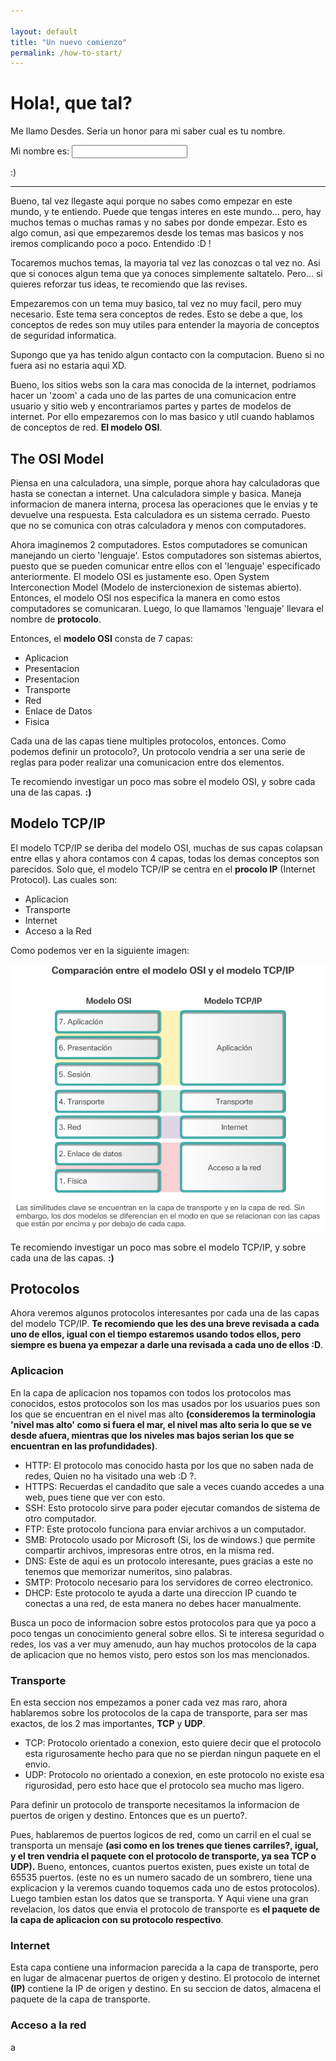 ```yaml
---

layout: default
title: "Un nuevo comienzo"
permalink: /how-to-start/
---
```


# Hola!, que tal?

Me llamo Desdes. Seria un honor para mi saber cual es tu nombre.

Mi nombre es:  <input name='name' type='text' onchange="document.getElementById('done').innerHTML = 'Un gusto!, desde hoy te llamare Marrano.'">

<span id='done'>:)</span>

------

Bueno, tal vez llegaste aqui porque no sabes como empezar en este mundo, y te entiendo. Puede que tengas interes en este mundo... pero, hay muchos temas o muchas ramas y no sabes por donde empezar. Esto es algo comun, asi que empezaremos desde los temas mas basicos y nos iremos complicando poco a poco. Entendido :D !

Tocaremos muchos temas, la mayoria tal vez las conozcas o tal vez no. Asi que si conoces algun tema que ya conoces simplemente saltatelo. Pero... si quieres reforzar tus ideas, te recomiendo que las revises.

Empezaremos con un tema muy basico, tal vez no muy facil, pero muy necesario. Este tema sera conceptos de redes. Esto se debe a que, los conceptos de redes son muy utiles para entender la mayoria de conceptos de seguridad informatica.

Supongo que ya has tenido algun contacto con la computacion. Bueno si no fuera asi no estaria aqui XD.

Bueno, los sitios webs son la cara mas conocida de la internet, podriamos hacer un 'zoom' a cada uno de las partes de una comunicacion entre usuario y sitio web y encontrariamos partes y partes de modelos de internet. Por ello empezaremos con lo mas basico y util cuando hablamos de conceptos de red. **El modelo OSI**.

## The OSI Model

Piensa en una calculadora, una simple, porque ahora hay calculadoras que hasta se conectan a internet.  Una calculadora simple y basica. Maneja informacion de manera interna, procesa las operaciones que le envias y te devuelve una respuesta. Esta calculadora es un sistema cerrado. Puesto que no se comunica con otras calculadora y menos con computadores. 

Ahora imaginemos 2 computadores. Estos computadores se comunican manejando un cierto 'lenguaje'.  Estos computadores son sistemas abiertos, puesto que se pueden comunicar entre ellos con el 'lenguaje' especificado anteriormente. El modelo OSI es justamente eso. Open System Interconection Model (Modelo de instercionexion de sistemas abierto). Entonces, el modelo OSI nos especifica la manera en como estos computadores se comunicaran. Luego, lo que llamamos 'lenguaje' llevara el nombre de **protocolo**.

Entonces, el **modelo OSI** consta de 7 capas:

* Aplicacion
* Presentacion
* Presentacion
* Transporte
* Red
* Enlace de Datos
* Fisica

Cada una de las capas tiene multiples protocolos, entonces. Como podemos definir un protocolo?, Un protocolo vendria a ser una serie de reglas para poder realizar una comunicacion entre dos elementos.

Te recomiendo investigar un poco mas sobre el modelo OSI, y sobre cada una de las capas. **:)**

## Modelo TCP/IP

El modelo TCP/IP se deriba del modelo OSI, muchas de sus capas colapsan entre ellas y ahora contamos con 4 capas, todas los demas conceptos son parecidos. Solo que, el modelo TCP/IP se centra en el **procolo IP** (Internet Protocol). Las  cuales son:

* Aplicacion
* Transporte
* Internet
* Acceso a la Red

Como podemos ver en la siguiente imagen:

![](h2s/osi-tcpip.png)

Te recomiendo investigar un poco mas sobre el modelo TCP/IP, y sobre cada una de las capas. **:)**

## Protocolos

Ahora veremos algunos protocolos interesantes por cada una de las capas del modelo TCP/IP. **Te recomiendo que les des una breve revisada a cada uno de ellos, igual con el tiempo estaremos usando todos ellos, pero siempre es buena ya empezar a darle una revisada a cada uno de ellos :D**.

### Aplicacion

En la capa de aplicacion nos topamos con todos los protocolos mas conocidos, estos protocolos son los mas usados por los usuarios pues son los que se encuentran en el nivel mas alto **(consideremos la terminologia 'nivel mas alto' como si fuera el mar, el nivel mas alto seria lo que se ve desde afuera, mientras que los niveles mas bajos serian los que se encuentran en las profundidades)**. 

* HTTP: El protocolo mas conocido hasta por los que no saben nada de redes, Quien no ha visitado una web :D ?.
* HTTPS: Recuerdas el candadito que sale a veces cuando accedes a una web, pues tiene que ver con esto.
* SSH: Esto protocolo sirve para poder ejecutar comandos de sistema de otro computador.
* FTP: Este protocolo funciona para enviar archivos a un computador.
* SMB: Protocolo usado por Microsoft (Si, los de windows.) que permite compartir archivos, impresoras entre otros, en la misma red.
* DNS: Este de aqui es un protocolo interesante, pues gracias a este no tenemos que memorizar numeritos, sino palabras.
* SMTP: Protocolo necesario para los servidores de correo electronico.
* DHCP: Este protocolo te ayuda a darte una direccion IP cuando te conectas a una red, de esta manera no debes hacer manualmente.

Busca un poco de informacion sobre estos protocolos para que ya poco a poco tengas un conocimiento general sobre ellos. Si te interesa seguridad o redes, los vas a ver muy amenudo, aun hay muchos protocolos de la capa de aplicacion que no hemos visto, pero estos son los mas mencionados.

### Transporte

En esta seccion nos empezamos a poner cada vez mas raro, ahora hablaremos sobre los protocolos de la capa de transporte, para ser mas exactos, de los 2 mas importantes, **TCP** y **UDP**.

* TCP: Protocolo orientado a conexion, esto quiere decir que el protocolo esta rigurosamente hecho para que no se pierdan ningun paquete en el envio.
* UDP: Protocolo no orientado a conexion, en este protocolo no existe esa rigurosidad, pero esto hace que el protocolo sea mucho mas ligero.

Para definir un protocolo de transporte necesitamos la informacion de puertos de origen y destino. Entonces que es un puerto?.

Pues, hablaremos de puertos logicos de red, como un carril en el cual se transporta un mensaje **(asi como en los trenes que tienes carriles?, igual, y el tren vendria el paquete con el protocolo de transporte, ya sea TCP o UDP).** Bueno, entonces, cuantos puertos existen, pues existe un total de 65535 puertos. (este no es un numero sacado de un sombrero, tiene una explicacion y la veremos cuando toquemos cada uno de estos protocolos). Luego tambien estan los datos que se transporta. Y Aqui viene una gran revelacion, los datos que envia el protocolo de transporte es **el paquete de la capa de aplicacion con su protocolo respectivo**.

### Internet

Esta capa contiene una informacion parecida a la capa de transporte, pero en lugar de almacenar puertos de origen y destino. El protocolo de internet **(IP)** contiene la IP de origen y destino. En su seccion de datos, almacena el paquete de la capa de transporte.

### Acceso a la red

a




